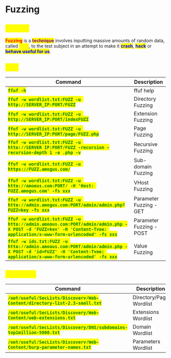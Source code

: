 # Fuzzing

## <mark style="color:yellow;">ABOUT</mark>

<mark style="color:red;">**Fuzzing**</mark> is a <mark style="color:purple;">**technique**</mark> involves inputting massive amounts of random data, called <mark style="color:yellow;">**fuzz**</mark>, to the test subject in an attempt to make it <mark style="color:blue;">**crash**</mark>, <mark style="color:blue;">**hack**</mark> or <mark style="color:blue;">**behave useful for us**</mark>.

## <mark style="color:yellow;">Ffuf</mark>

| **Command**                                                                                                                                                                                          | **Description**          |
| ---------------------------------------------------------------------------------------------------------------------------------------------------------------------------------------------------- | ------------------------ |
| <mark style="color:green;">**`ffuf -h`**</mark>                                                                                                                                                      | ffuf help                |
| <mark style="color:green;">**`ffuf -w wordlist.txt:FUZZ -u http://SERVER_IP:PORT/FUZZ`**</mark>                                                                                                      | Directory Fuzzing        |
| <mark style="color:green;">**`ffuf -w wordlist.txt:FUZZ -u http://SERVER_IP:PORT/indexFUZZ`**</mark>                                                                                                 | Extension Fuzzing        |
| <mark style="color:green;">**`ffuf -w wordlist.txt:FUZZ -u http://SERVER_IP:PORT/page/FUZZ.php`**</mark>                                                                                             | Page Fuzzing             |
| <mark style="color:green;">**`ffuf -w wordlist.txt:FUZZ -u http://SERVER_IP:PORT/FUZZ -recursion -recursion-depth 1 -e .php -v`**</mark>                                                             | Recursive Fuzzing        |
| <mark style="color:green;">**`ffuf -w wordlist.txt:FUZZ -u https://FUZZ.amogus.com/`**</mark>                                                                                                        | Sub-domain Fuzzing       |
| <mark style="color:green;">**`ffuf -w wordlist.txt:FUZZ -u http://amogus.com:PORT/ -H 'Host: FUZZ.amogus.com' -fs xxx`**</mark>                                                                      | VHost Fuzzing            |
| <mark style="color:green;">**`ffuf -w wordlist.txt:FUZZ -u http://admin.amogus.com:PORT/admin/admin.php?FUZZ=key -fs xxx`**</mark>                                                                   | Parameter Fuzzing - GET  |
| <mark style="color:green;">**`ffuf -w wordlist.txt:FUZZ -u http://admin.amogus.com:PORT/admin/admin.php -X POST -d 'FUZZ=key' -H 'Content-Type: application/x-www-form-urlencoded' -fs xxx`**</mark> | Parameter Fuzzing - POST |
| <mark style="color:green;">**`ffuf -w ids.txt:FUZZ -u http://admin.amogus.com:PORT/admin/admin.php -X POST -d 'id=FUZZ' -H 'Content-Type: application/x-www-form-urlencoded' -fs xxx`**</mark>       | Value Fuzzing            |

## <mark style="color:yellow;">Wordlists</mark>

| **Command**                                                                                                     | **Description**         |
| --------------------------------------------------------------------------------------------------------------- | ----------------------- |
| <mark style="color:green;">**`/opt/useful/SecLists/Discovery/Web-Content/directory-list-2.3-small.txt`**</mark> | Directory/Page Wordlist |
| <mark style="color:green;">**`/opt/useful/SecLists/Discovery/Web-Content/web-extensions.txt`**</mark>           | Extensions Wordlist     |
| <mark style="color:green;">**`/opt/useful/SecLists/Discovery/DNS/subdomains-top1million-5000.txt`**</mark>      | Domain Wordlist         |
| <mark style="color:green;">**`/opt/useful/SecLists/Discovery/Web-Content/burp-parameter-names.txt`**</mark>     | Parameters Wordlist     |
